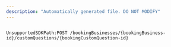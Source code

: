 ```yaml
---
description: "Automatically generated file. DO NOT MODIFY"
---
```


```powershellv2

UnsupportedSDKPath:POST /bookingBusinesses/{bookingBusiness-id}/customQuestions/{bookingCustomQuestion-id}

```